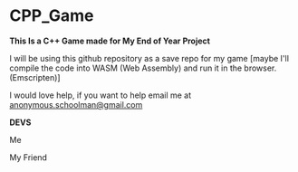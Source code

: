# CPP_Game
**This Is a C++ Game made for My End of Year Project**

I will be using this github repository as a save repo for my game [maybe I'll compile the code into WASM (Web Assembly) and run it in the browser. (Emscripten)]

I would love help, if you want to help email me at anonymous.schoolman@gmail.com

**DEVS**

Me

My Friend

